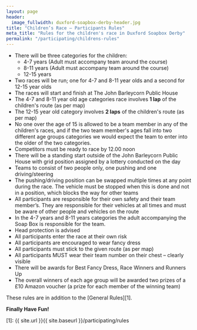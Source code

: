 ```yaml
---
layout: page
header:
  image_fullwidth: duxford-soapbox-derby-header.jpg
title: "Children’s Race – Participants Rules"
meta_title: "Rules for the children's race in Duxford Soapbox Derby"
permalink: "/participating/childrens-rules"
---
```


* There will be three categories for the children:
  * 4-7 years (Adult must accompany team around the course)
  * 8-11 years (Adult must accompany team around the course)
  * 12-15 years
* Two races will be run; one for 4-7 and 8-11 year olds and a second for 12-15 year olds
* The races will start and finish at The John Barleycorn Public House
* The 4-7 and 8-11 year old age categories race involves **1 lap** of the children's route (as per map)
* The 12-15 year old category involves **2 laps** of the children's route (as per map)
* No one over the age of 15 is allowed to be a team member in any of the children's races, and if the two team member's ages fall into two different age groups categories we would expect the team to enter into the older of the two categories. 
* Competitors must be ready to race by 12.00 noon
* There will be a standing start outside of the John Barleycorn Public House with grid position assigned by a lottery conducted on the day
* Teams to consist of two people only, one pushing and one driving/steering
* The pushing/driving position can be swapped multiple times at any point during the race. The vehicle must be stopped when this is done and not in a position, which blocks the way for other teams
* All participants are responsible for their own safety and their team member’s. They are responsible for their vehicles at all times and must be aware of other people and vehicles on the route
* In the 4-7 years and 8-11 years categories the adult accompanying the Soap Box is responsible for the team.
* Head protection is advised
* All participants enter the race at their own risk
* All participants are encouraged to wear fancy dress
* All participants must stick to the given route (as per map)
* All participants MUST wear their team number on their chest – clearly visible
* There will be awards for Best Fancy Dress, Race Winners and Runners Up
* The overall winners of each age group will be awarded two prizes of a £10 Amazon voucher (a prize for each member of the winning team)


These rules are in addition to the [General Rules][1].

**Finally Have Fun!**

[1]: {{ site.url }}{{ site.baseurl }}/participating/rules
